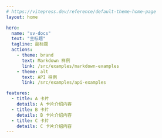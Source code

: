 ```yaml
---
# https://vitepress.dev/reference/default-theme-home-page
layout: home

hero:
  name: "sv-docs"
  text: "主标题"
  tagline: 副标题
  actions:
    - theme: brand
      text: Markdown 样例
      link: /src/examples/markdown-examples
    - theme: alt
      text: API 样例
      link: /src/examples/api-examples

features:
  - title: A 卡片
    details: A 卡片介绍内容
  - title: B 卡片
    details: B 卡片介绍内容
  - title: C 卡片
    details: C 卡片介绍内容
---
```


